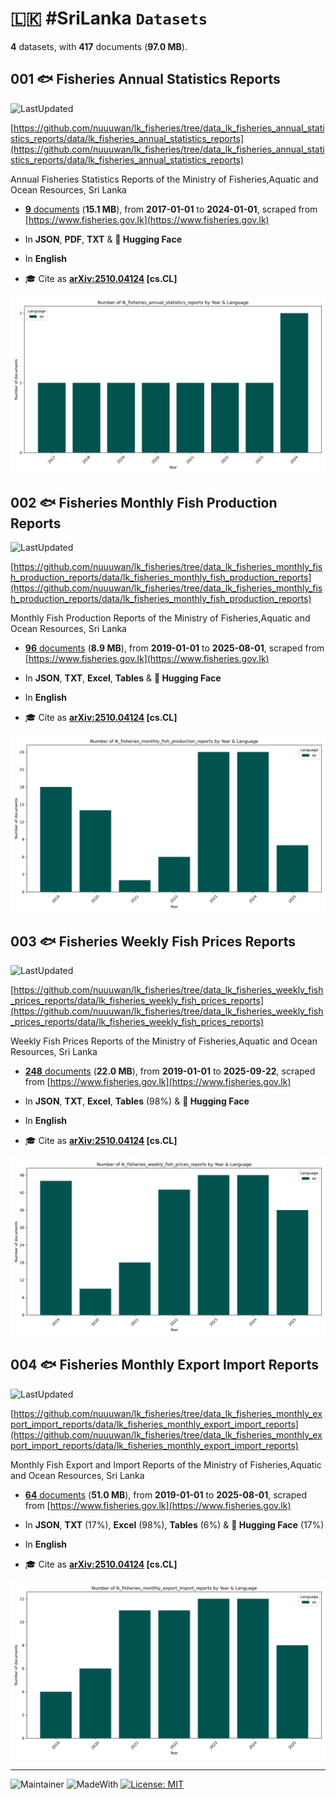 # 🇱🇰 #SriLanka `Datasets`

**4** datasets, with **417** documents (**97.0 MB**).

## 001 🐟 Fisheries Annual Statistics Reports

![LastUpdated](https://img.shields.io/badge/last_updated-2025--10--27_06:19:35-green)

[https://github.com/nuuuwan/lk_fisheries/tree/data_lk_fisheries_annual_statistics_reports/data/lk_fisheries_annual_statistics_reports](https://github.com/nuuuwan/lk_fisheries/tree/data_lk_fisheries_annual_statistics_reports/data/lk_fisheries_annual_statistics_reports)

Annual Fisheries Statistics Reports of the Ministry of Fisheries,Aquatic and Ocean Resources, Sri Lanka

- [**9** documents](https://github.com/nuuuwan/lk_fisheries/tree/data_lk_fisheries_annual_statistics_reports/data/lk_fisheries_annual_statistics_reports) (**15.1 MB**), from **2017-01-01** to **2024-01-01**, scraped from [https://www.fisheries.gov.lk](https://www.fisheries.gov.lk)

- In **JSON**, **PDF**, **TXT** & **🤗 Hugging Face**

- In **English**

- 🎓 Cite as **[arXiv:2510.04124](https://arxiv.org/abs/2510.04124) [cs.CL]**

![Chart](https://raw.githubusercontent.com/nuuuwan/lk_fisheries/refs/heads/data_lk_fisheries_annual_statistics_reports/data/lk_fisheries_annual_statistics_reports/docs_by_year_and_lang.png)

## 002 🐟 Fisheries Monthly Fish Production Reports

![LastUpdated](https://img.shields.io/badge/last_updated-2025--10--27_06:19:30-green)

[https://github.com/nuuuwan/lk_fisheries/tree/data_lk_fisheries_monthly_fish_production_reports/data/lk_fisheries_monthly_fish_production_reports](https://github.com/nuuuwan/lk_fisheries/tree/data_lk_fisheries_monthly_fish_production_reports/data/lk_fisheries_monthly_fish_production_reports)

Monthly Fish Production Reports of the Ministry of Fisheries,Aquatic and Ocean Resources, Sri Lanka

- [**96** documents](https://github.com/nuuuwan/lk_fisheries/tree/data_lk_fisheries_monthly_fish_production_reports/data/lk_fisheries_monthly_fish_production_reports) (**8.9 MB**), from **2019-01-01** to **2025-08-01**, scraped from [https://www.fisheries.gov.lk](https://www.fisheries.gov.lk)

- In **JSON**, **TXT**, **Excel**, **Tables** & **🤗 Hugging Face**

- In **English**

- 🎓 Cite as **[arXiv:2510.04124](https://arxiv.org/abs/2510.04124) [cs.CL]**

![Chart](https://raw.githubusercontent.com/nuuuwan/lk_fisheries/refs/heads/data_lk_fisheries_monthly_fish_production_reports/data/lk_fisheries_monthly_fish_production_reports/docs_by_year_and_lang.png)

## 003 🐟 Fisheries Weekly Fish Prices Reports

![LastUpdated](https://img.shields.io/badge/last_updated-2025--10--27_06:19:30-green)

[https://github.com/nuuuwan/lk_fisheries/tree/data_lk_fisheries_weekly_fish_prices_reports/data/lk_fisheries_weekly_fish_prices_reports](https://github.com/nuuuwan/lk_fisheries/tree/data_lk_fisheries_weekly_fish_prices_reports/data/lk_fisheries_weekly_fish_prices_reports)

Weekly Fish Prices Reports of the Ministry of Fisheries,Aquatic and Ocean Resources, Sri Lanka

- [**248** documents](https://github.com/nuuuwan/lk_fisheries/tree/data_lk_fisheries_weekly_fish_prices_reports/data/lk_fisheries_weekly_fish_prices_reports) (**22.0 MB**), from **2019-01-01** to **2025-09-22**, scraped from [https://www.fisheries.gov.lk](https://www.fisheries.gov.lk)

- In **JSON**, **TXT**, **Excel**, **Tables** (98%) & **🤗 Hugging Face**

- In **English**

- 🎓 Cite as **[arXiv:2510.04124](https://arxiv.org/abs/2510.04124) [cs.CL]**

![Chart](https://raw.githubusercontent.com/nuuuwan/lk_fisheries/refs/heads/data_lk_fisheries_weekly_fish_prices_reports/data/lk_fisheries_weekly_fish_prices_reports/docs_by_year_and_lang.png)

## 004 🐟 Fisheries Monthly Export Import Reports

![LastUpdated](https://img.shields.io/badge/last_updated-2025--10--27_06:19:37-green)

[https://github.com/nuuuwan/lk_fisheries/tree/data_lk_fisheries_monthly_export_import_reports/data/lk_fisheries_monthly_export_import_reports](https://github.com/nuuuwan/lk_fisheries/tree/data_lk_fisheries_monthly_export_import_reports/data/lk_fisheries_monthly_export_import_reports)

Monthly Fish Export and Import Reports of the Ministry of Fisheries,Aquatic and Ocean Resources, Sri Lanka

- [**64** documents](https://github.com/nuuuwan/lk_fisheries/tree/data_lk_fisheries_monthly_export_import_reports/data/lk_fisheries_monthly_export_import_reports) (**51.0 MB**), from **2019-01-01** to **2025-08-01**, scraped from [https://www.fisheries.gov.lk](https://www.fisheries.gov.lk)

- In **JSON**, **TXT** (17%), **Excel** (98%), **Tables** (6%) & **🤗 Hugging Face** (17%)

- In **English**

- 🎓 Cite as **[arXiv:2510.04124](https://arxiv.org/abs/2510.04124) [cs.CL]**

![Chart](https://raw.githubusercontent.com/nuuuwan/lk_fisheries/refs/heads/data_lk_fisheries_monthly_export_import_reports/data/lk_fisheries_monthly_export_import_reports/docs_by_year_and_lang.png)

---

![Maintainer](https://img.shields.io/badge/maintainer-nuuuwan-red)
![MadeWith](https://img.shields.io/badge/made_with-python-blue)
[![License: MIT](https://img.shields.io/badge/License-MIT-yellow.svg)](https://opensource.org/licenses/MIT)
